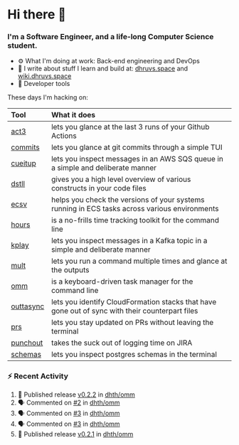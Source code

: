 Hi there 👋
===

### I'm a Software Engineer, and a life-long Computer Science student.


- ⚙️  What I'm doing at work: Back-end engineering and DevOps
- 🌱 I write about stuff I learn and build at:
    [dhruvs.space](https://dhruvs.space) and [wiki.dhruvs.space](https://wiki.dhruvs.space)
- 💙 Developer tools

These days I'm hacking on:

| Tool                                           | What it does                                                                                    |
|:-----------------------------------------------|:------------------------------------------------------------------------------------------------|
| [act3](https://github.com/dhth/act3)           | lets you glance at the last 3 runs of your Github Actions                                       |
| [commits](https://github.com/dhth/commits)     | lets you glance at git commits through a simple TUI                                             |
| [cueitup](https://github.com/dhth/cueitup)     | lets you inspect messages in an AWS SQS queue in a simple and deliberate manner                 |
| [dstll](https://github.com/dhth/dstll)         | gives you a high level overview of various constructs in your code files                        |
| [ecsv](https://github.com/dhth/ecsv)           | helps you check the versions of your systems running in ECS tasks across various environments   |
| [hours](https://github.com/dhth/hours)         | is a no-frills time tracking toolkit for the command line                                       |
| [kplay](https://github.com/dhth/kplay)         | lets you inspect messages in a Kafka topic in a simple and deliberate manner                    |
| [mult](https://github.com/dhth/mult)           | lets you run a command multiple times and glance at the outputs                                 |
| [omm](https://github.com/dhth/omm)             | is a keyboard-driven task manager for the command line                                          |
| [outtasync](https://github.com/dhth/outtasync) | lets you identify CloudFormation stacks that have gone out of sync with their counterpart files |
| [prs](https://github.com/dhth/prs)             | lets you stay updated on PRs without leaving the terminal                                       |
| [punchout](https://github.com/dhth/punchout)   | takes the suck out of logging time on JIRA                                                      |
| [schemas](https://github.com/dhth/schemas)     | lets you inspect postgres schemas in the terminal                                               |

### :zap: Recent Activity

<!--START_SECTION:activity-->
1. 🚀 Published release [v0.2.2](https://github.com/dhth/omm/releases/tag/v0.2.2) in [dhth/omm](https://github.com/dhth/omm)
2. 🗣 Commented on [#2](https://github.com/dhth/omm/issues/2#issuecomment-2228149227) in [dhth/omm](https://github.com/dhth/omm)
3. 🗣 Commented on [#3](https://github.com/dhth/omm/issues/3#issuecomment-2227833113) in [dhth/omm](https://github.com/dhth/omm)
4. 🗣 Commented on [#3](https://github.com/dhth/omm/issues/3#issuecomment-2227517191) in [dhth/omm](https://github.com/dhth/omm)
5. 🚀 Published release [v0.2.1](https://github.com/dhth/omm/releases/tag/v0.2.1) in [dhth/omm](https://github.com/dhth/omm)
<!--END_SECTION:activity-->
